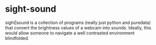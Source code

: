 sight-sound
===========

sight|sound is a collection of programs (really just python and puredata) that convert the brightness values of a webcam into sounds. Ideally, this would allow someone to navigate a well contrasted environment blindfolded.

